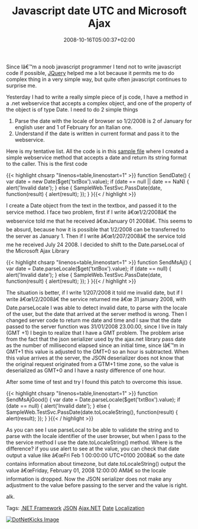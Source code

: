 ﻿---
title: "Javascript date UTC and Microsoft Ajax"
description: ""
date: 2008-10-16T05:00:37+02:00
draft: false
tags: [ASPNET]
categories: [ASPNET]
---
Since Iâ€™m a noob javascript programmer I tend not to write javascript code if possible, [JQuery](http://jquery.com/) helped me a lot because it permits me to do complex thing in a very simple way, but quite often javascript continues to surprise me.

Yesterday I had to write a really simple piece of js code, I have a method in a .net webservice that accepts a complex object, and one of the property of the object is of type Date. I need to do 2 simple things

1. Parse the date with the locale of browser so 1/2/2008 is 2 of January for english user and 1 of February for an Italian one.
2. Understand if the date is written in current format and pass it to the webservice.

Here is my tentative list. All the code is in this [sample file](http://www.codewrecks.com/blog/wp-content/uploads/2008/10/sampleweb.zip) where I created a simple webservice method that accepts a date and return its string format to the caller. This is the first code

{{< highlight chsarp "linenos=table,linenostart=1" >}}
function SendDate() {
    var date = new Date($get('txtBox').value);
    if (date == null || date == NaN) {
        alert('Invalid date');
    } else {
        SampleWeb.TestSvc.PassDate(date, function(result) { alert(result); });
    }
}{{< / highlight >}}

<!-- Code inserted with Steve Dunn's Windows Live Writer Code Formatter Plugin.  http://dunnhq.com -->

I create a Date object from the text in the textbox, and passed it to the service method. I face two problem, first if I write â€œ1/2/2008â€ the webservice told me that he received â€œJanuary 01 2008â€. This seems to be absurd, because how it is possible that 1/2/2008 can be transferred to the server as January 1. Then if I write â€œ1/207/2008â€ the service told me he received July 24 2008. I decided to shift to the Date.parseLocal of the Microsoft Ajax Library

{{< highlight chsarp "linenos=table,linenostart=1" >}}
function SendMsAj() {
    var date = Date.parseLocale($get('txtBox').value);
    if (date == null) {
        alert('Invalid date');
    } else {
        SampleWeb.TestSvc.PassDate(date, function(result) { alert(result); });
    }
}{{< / highlight >}}

<!-- Code inserted with Steve Dunn's Windows Live Writer Code Formatter Plugin.  http://dunnhq.com -->

The situation is better, if I write 1/207/2008 it told me invalid date, but if I write â€œ1/2/2008â€ the service returned me â€œ 31 january 2008, with Date.parseLocale I was able to detect invalid date, to parse with the locale of the user, but the date that arrived at the server method is wrong. Then I changed server code to return me date and time and I saw that the date passed to the server function was 31/01/2008 23.00.00, since I live in Italy (GMT +1) I begin to realize that I have a GMT problem. The problem arise from the fact that the json serializer used by the ajax.net library pass date as the number of millisecond elapsed since an initial time, since Iâ€™m in GMT+1 this value is adjusted to the GMT+0 so an hour is subtracted. When this value arrives at the server, the JSON deserializer does not know that the original request originated from a GTM+1 time zone, so the value is deserialized as GMT+0 and I have a nasty difference of one hour.

After some time of test and try I found this patch to overcome this issue.

{{< highlight chsarp "linenos=table,linenostart=1" >}}
function SendMsAjGood() {
    var date = Date.parseLocale($get('txtBox').value);
    if (date == null) {
        alert('Invalid date');
    } else {
        SampleWeb.TestSvc.PassDate(date.toLocaleString(), function(result) { alert(result); });
    }
}{{< / highlight >}}

<!-- Code inserted with Steve Dunn's Windows Live Writer Code Formatter Plugin.  http://dunnhq.com -->

As you can see I use parseLocal to be able to validate the string and to parse with the locale identifier of the user browser, but when I pass to the the service method I use the date.toLocaleString() method. Where is the difference? if you use alert to see at the value, you can check that date output a value like â€œFri Feb 1 00:00:00 UTC+0100 2008â€ so the date contains information about timezone, but date.toLocaleString() output the value â€œFriday, February 01, 2008 12:00:00 AMâ€ so the locale information is dropped. Now the JSON serializer does not make any adjustment to the value before passing to the server and the value is right.

alk.

Tags: [.NET Framework](http://technorati.com/tag/.NET%20Framework) [JSON](http://technorati.com/tag/JSON) [Ajax.NET](http://technorati.com/tag/Ajax.NET) [Date](http://technorati.com/tag/Date) [Localization](http://technorati.com/tag/Localization)

<script type="text/javascript">var dzone_url = 'http://www.codewrecks.com/blog/?p=461';</script><script type="text/javascript">var dzone_title = 'Javascript date UTC and Microsoft Ajax';</script><script type="text/javascript">var dzone_blurb = 'Javascript date UTC and Microsoft Ajax';</script><script type="text/javascript">var dzone_style = '2';</script><script language="javascript" src="http://widgets.dzone.com/widgets/zoneit.js"></script> 

[![DotNetKicks Image](http://www.dotnetkicks.com/Services/Images/KickItImageGenerator.ashx?url=http://www.codewrecks.com/blog/?p=461&amp;bgcolor=0080C0&amp;fgcolor=FFFFFF&amp;border=000000&amp;cbgcolor=D4E1ED&amp;cfgcolor=000000)](http://www.dotnetkicks.com/kick/?url=http://www.codewrecks.com/blog/?p=461)
